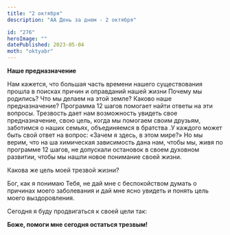 ```yaml
---
title: "2 октября"
description: "АА День за днем - 2 октября"

id: "276"
heroImage: ""
datePublished: 2023-05-04
moth: "oktyabr"
---
```


**Наше предназначение**

Нам кажется, что большая часть времени нашего существования прошла в поисках
причин и оправданий нашей жизни Почему мы родились? Что мы делаем на этой
земле? Каково наше предназначение? Программа 12 шагов помогает найти ответы на
эти вопросы. Трезвость дает нам возможность увидеть свое предназначение, свою
цель, когда мы помогаем своим друзьям, заботимся о наших семьях, объединяемся
в братства .У каждого может быть свой ответ на вопрос: «Зачем я здесь, в этом
мире?» Но мы верим, что на ша химическая зависимость дана нам, чтобы мы, живя
по программе 12 шагов, не допускали остановок в своем духовном развитии, чтобы
мы нашли новое понимание своей жизни.

Какова же цель моей трезвой жизни?

Бог, как я понимаю Тебя, не дай мне с беспокойством думать о причинах моего
заболевания и дай мне ясно увидеть и понять цель моего выздоровления.

Сегодня я буду продвигаться к своей цели так:

**Боже, помоги мне сегодня остаться трезвым!**
